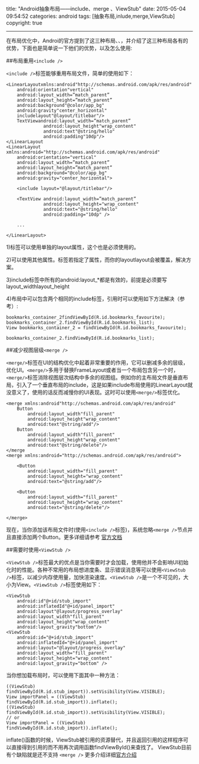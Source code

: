 title: "Android抽象布局——include、merge 、ViewStub"
date: 2015-05-04 09:54:52
categories: android
tags: [抽象布局,inlude,merge,ViewStub] 
copyright: true

---

在布局优化中，Androi的官方提到了这三种布局<include />、<merge />、<ViewStub />，并介绍了这三种布局各有的优势，下面也是简单说一下他们的优势，以及怎么使用:

##布局重用`<include />`

`<include />`标签能够重用布局文件，简单的使用如下：

```
<LinearLayoutxmlns:android"http://schemas.android.com/apk/res/android"
    android:orientation"vertical"
    android:layout_width=”match_parent”  
    android:layout_height=”match_parent”  
    android:background"@color/app_bg"
    android:gravity"center_horizontal"
    includelayout"@layout/titlebar"/>
    TextViewandroid:layout_width=”match_parent”  
              android:layout_height"wrap_content"
              android:text"@string/hello"
              android:padding"10dp"/>
</LinearLayout
<LinearLayout xmlns:android="http://schemas.android.com/apk/res/android"
    android:orientation="vertical" 
    android:layout_width=”match_parent”
    android:layout_height=”match_parent”
    android:background="@color/app_bg"
    android:gravity="center_horizontal">

    <include layout="@layout/titlebar"/>

    <TextView android:layout_width=”match_parent”
              android:layout_height="wrap_content"
              android:text="@string/hello"
              android:padding="10dp" />

    ...

</LinearLayout>
```
1)<include />标签可以使用单独的layout属性，这个也是必须使用的。

2)可以使用其他属性。<include />标签若指定了属性，而你的layoutlayout会被覆盖，解决方案。

3)include标签中所有的android:layout_*都是有效的，前提是必须要写layout_widthlayout_height

4)布局中可以包含两个相同的include标签，引用时可以使用如下方法解决（参考）:

```
bookmarks_container_2findViewById(R.id.bookmarks_favourite);   
bookmarks_container_2.findViewById(R.id.bookmarks_list);  
View bookmarks_container_2 = findViewById(R.id.bookmarks_favourite); 

bookmarks_container_2.findViewById(R.id.bookmarks_list);
```

##减少视图层级`<merge />`

`<merge/>`标签在UI的结构优化中起着非常重要的作用，它可以删减多余的层级，优化UI。`<merge/>`多用于替换FrameLayout或者当一个布局包含另一个时，`<merge/>`标签消除视图层次结构中多余的视图组。例如你的主布局文件是垂直布局，引入了一个垂直布局的include，这是如果include布局使用的LinearLayout就没意义了，使用的话反而减慢你的UI表现。这时可以使用`<merge/>`标签优化。

```
<merge xmlns:android"http://schemas.android.com/apk/res/android"
    Button
        android:layout_width"fill_parent"
        android:layout_height"wrap_content"
        android:text"@string/add"/>
    Button
        android:layout_width"fill_parent"
        android:layout_height"wrap_content"
        android:text"@string/delete"/>
</merge
<merge xmlns:android="http://schemas.android.com/apk/res/android">

    <Button
        android:layout_width="fill_parent" 
        android:layout_height="wrap_content"
        android:text="@string/add"/>

    <Button
        android:layout_width="fill_parent" 
        android:layout_height="wrap_content"
        android:text="@string/delete"/>

</merge>
```

现在，当你添加该布局文件时(使用`<include />`标签)，系统忽略`<merge />`节点并且直接添加两个Button。更多详细请参考 [官方文档](http://android-developers.blogspot.com/2009/03/android-layout-tricks-3-optimize-by.html)


##需要时使用`<ViewStub />`

`<ViewStub />`标签最大的优点是当你需要时才会加载，使用他并不会影响UI初始化时的性能。各种不常用的布局想进度条、显示错误消息等可以使用`<ViewStub />`标签，以减少内存使用量，加快渲染速度。`<ViewStub />`是一个不可见的，大小为View。`<ViewStub />`标签使用如下：

```
<ViewStub
    android:id"@+id/stub_import"
    android:inflatedId"@+id/panel_import"
    android:layout"@layout/progress_overlay"
    android:layout_width"fill_parent"
    android:layout_height"wrap_content"
    android:layout_gravity"bottom"/>
<ViewStub
    android:id="@+id/stub_import"
    android:inflatedId="@+id/panel_import"
    android:layout="@layout/progress_overlay"
    android:layout_width="fill_parent"
    android:layout_height="wrap_content"
    android:layout_gravity="bottom" />
```
    
当你想加载布局时，可以使用下面其中一种方法：

```
((ViewStub) findViewById(R.id.stub_import)).setVisibility(View.VISIBLE);  
View importPanel = ((ViewStub) findViewById(R.id.stub_import)).inflate();  
((ViewStub) findViewById(R.id.stub_import)).setVisibility(View.VISIBLE);
// or
View importPanel = ((ViewStub) findViewById(R.id.stub_import)).inflate();
```

inflate()函数的时候，ViewStub被引用的资源替代，并且返回引用的这样程序可以直接得到引用的而不用再次调用函数findViewById()来查找了。
ViewStub目前有个缺陷就是还不支持 `<merge />`
更多介绍详细[官方介绍](http://android-developers.blogspot.com/2009/03/android-layout-tricks-3-optimize-with.html)

